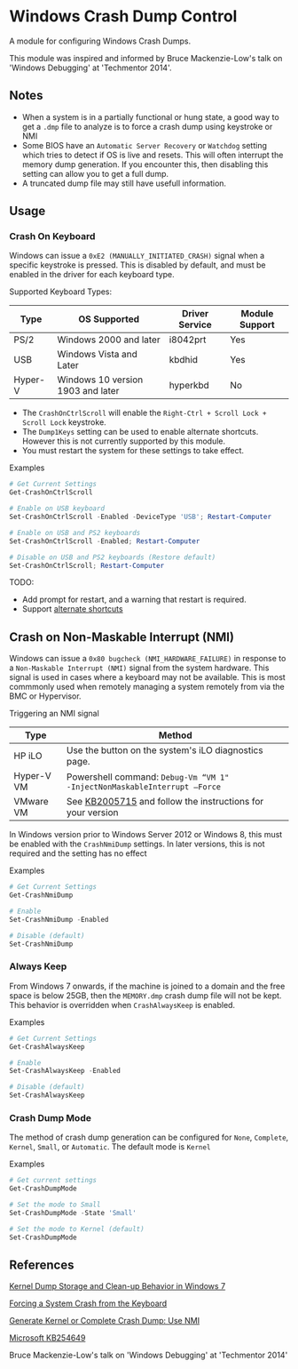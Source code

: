 # Windows Crash Dump Control

A module for configuring Windows Crash Dumps.

This module was inspired and informed by Bruce Mackenzie-Low's talk on 'Windows Debugging' at 'Techmentor 2014'. 

## Notes
- When a system is in a partially functional or hung state, a good way to get a `.dmp` file to analyze is to force a crash dump using keystroke or NMI
- Some BIOS have an `Automatic Server Recovery` or `Watchdog` setting which tries to detect if OS is live and resets. This will often interrupt the memory dump generation. If you encounter this, then disabling this setting can allow you to get a full dump.
- A truncated dump file may still have usefull information. 


## Usage

### Crash On Keyboard

Windows can issue a `0xE2 (MANUALLY_INITIATED_CRASH)` signal when a specific keystroke is pressed. This is disabled by default, and must be enabled in the driver for each keyboard type. 

Supported Keyboard Types:

Type | OS Supported | Driver Service | Module Support
---- | ------------ | -------------- | --------------
PS/2 | Windows 2000 and later | i8042prt | Yes
USB | Windows Vista and Later | kbdhid | Yes
Hyper-V | Windows 10 version 1903 and later | hyperkbd | No


- The `CrashOnCtrlScroll` will enable the `Right‐Ctrl + Scroll Lock + Scroll Lock` keystroke. 
- The `Dump1Keys` setting can be used to enable alternate shortcuts. However this is not currently supported by this module.
- You must restart the system for these settings to take effect.

Examples
```powershell
# Get Current Settings
Get-CrashOnCtrlScroll

# Enable on USB keyboard
Set-CrashOnCtrlScroll -Enabled -DeviceType 'USB'; Restart-Computer

# Enable on USB and PS2 keyboards
Set-CrashOnCtrlScroll -Enabled; Restart-Computer

# Disable on USB and PS2 keyboards (Restore default)
Set-CrashOnCtrlScroll; Restart-Computer
```

TODO:
- Add prompt for restart, and a warning that restart is required.
- Support [alternate shortcuts](https://docs.microsoft.com/en-us/windows-hardware/drivers/debugger/forcing-a-system-crash-from-the-keyboard?redirectedfrom=MSDN#defining-alternate-keyboard-shortcuts-to-force-a-system-crash-from-the-keyboard)

## Crash on Non-Maskable Interrupt (NMI)
Windows can issue a `0x80 bugcheck (NMI_HARDWARE_FAILURE)` in response to a `Non-Maskable Interrupt (NMI)` signal from the system hardware. This signal is used in cases where a keyboard may not be available. This is most commmonly used when remotely managing a system remotely from via the BMC or Hypervisor.

Triggering an NMI signal

Type | Method
---- | ------
HP iLO | Use the button on the system's iLO diagnostics page. 
Hyper-V VM | Powershell command: `Debug‐Vm “VM 1" ‐InjectNonMaskableInterrupt –Force`
VMware VM | See [KB2005715](http://kb.vmware.com/selfservice/search.do?cmd=displayKC&docType=kc&docTypeID=DT_KB_1_1&externalId=2005715) and follow the instructions for your version


In Windows version prior to Windows Server 2012 or Windows 8, this must be enabled with the `CrashNmiDump` settings. In later versions, this is not required and the setting has no effect 

Examples
```powershell
# Get Current Settings
Get-CrashNmiDump

# Enable
Set-CrashNmiDump -Enabled

# Disable (default)
Set-CrashNmiDump
```

### Always Keep

From Windows 7 onwards, if the machine is joined to a domain and the free space is below 25GB, then the `MEMORY.dmp` crash dump file will not be kept. This behavior is overridden when `CrashAlwaysKeep` is enabled.

Examples
```powershell
# Get Current Settings
Get-CrashAlwaysKeep

# Enable
Set-CrashAlwaysKeep -Enabled

# Disable (default)
Set-CrashAlwaysKeep
```

### Crash Dump Mode  

The method of crash dump generation can be configured for `None`, `Complete`, `Kernel`, `Small`, or `Automatic`. The default mode is `Kernel`

Examples
```powershell
# Get current settings
Get-CrashDumpMode

# Set the mode to Small
Set-CrashDumpMode -State 'Small'

# Set the mode to Kernel (default)
Set-CrashDumpMode
```


## References
[Kernel Dump Storage and Clean-up Behavior in Windows 7](https://web.archive.org/web/20100822214802/http://blogs.msdn.com/b/wer/archive/2009/02/09/kernel-dump-storage-and-clean-up-behavior-in-windows-7.aspx)

[Forcing a System Crash from the Keyboard](http://msdn.microsoft.com/en-us/library/windows/hardware/ff545499(v=vs.85).aspx)

[Generate Kernel or Complete Crash Dump: Use NMI](https://docs.microsoft.com/en-US/windows/client-management/generate-kernel-or-complete-crash-dump#use-nmi)

[Microsoft KB254649](http://support.microsoft.com/kb/254649)

Bruce Mackenzie-Low's talk on 'Windows Debugging' at 'Techmentor 2014'

